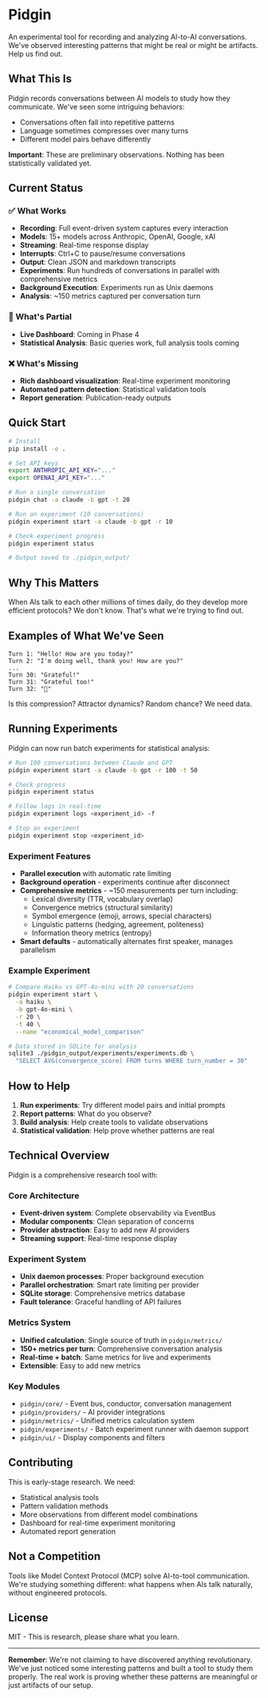 # Pidgin

An experimental tool for recording and analyzing AI-to-AI conversations. We've observed interesting patterns that might be real or might be artifacts. Help us find out.

## What This Is

Pidgin records conversations between AI models to study how they communicate. We've seen some intriguing behaviors:
- Conversations often fall into repetitive patterns
- Language sometimes compresses over many turns
- Different model pairs behave differently

**Important**: These are preliminary observations. Nothing has been statistically validated yet.

## Current Status

### ✅ What Works
- **Recording**: Full event-driven system captures every interaction
- **Models**: 15+ models across Anthropic, OpenAI, Google, xAI
- **Streaming**: Real-time response display
- **Interrupts**: Ctrl+C to pause/resume conversations
- **Output**: Clean JSON and markdown transcripts
- **Experiments**: Run hundreds of conversations in parallel with comprehensive metrics
- **Background Execution**: Experiments run as Unix daemons
- **Analysis**: ~150 metrics captured per conversation turn

### 🚧 What's Partial
- **Live Dashboard**: Coming in Phase 4
- **Statistical Analysis**: Basic queries work, full analysis tools coming

### ❌ What's Missing
- **Rich dashboard visualization**: Real-time experiment monitoring
- **Automated pattern detection**: Statistical validation tools
- **Report generation**: Publication-ready outputs

## Quick Start

```bash
# Install
pip install -e .

# Set API keys
export ANTHROPIC_API_KEY="..."
export OPENAI_API_KEY="..."

# Run a single conversation
pidgin chat -a claude -b gpt -t 20

# Run an experiment (10 conversations)
pidgin experiment start -a claude -b gpt -r 10

# Check experiment progress
pidgin experiment status

# Output saved to ./pidgin_output/
```

## Why This Matters

When AIs talk to each other millions of times daily, do they develop more efficient protocols? We don't know. That's what we're trying to find out.

## Examples of What We've Seen

```
Turn 1: "Hello! How are you today?"
Turn 2: "I'm doing well, thank you! How are you?"
...
Turn 30: "Grateful!"
Turn 31: "Grateful too!"
Turn 32: "🙏"
```

Is this compression? Attractor dynamics? Random chance? We need data.

## Running Experiments

Pidgin can now run batch experiments for statistical analysis:

```bash
# Run 100 conversations between Claude and GPT
pidgin experiment start -a claude -b gpt -r 100 -t 50

# Check progress
pidgin experiment status

# Follow logs in real-time
pidgin experiment logs <experiment_id> -f

# Stop an experiment
pidgin experiment stop <experiment_id>
```

### Experiment Features

- **Parallel execution** with automatic rate limiting
- **Background operation** - experiments continue after disconnect
- **Comprehensive metrics** - ~150 measurements per turn including:
  - Lexical diversity (TTR, vocabulary overlap)
  - Convergence metrics (structural similarity)
  - Symbol emergence (emoji, arrows, special characters)
  - Linguistic patterns (hedging, agreement, politeness)
  - Information theory metrics (entropy)
- **Smart defaults** - automatically alternates first speaker, manages parallelism

### Example Experiment

```bash
# Compare Haiku vs GPT-4o-mini with 20 conversations
pidgin experiment start \
  -a haiku \
  -b gpt-4o-mini \
  -r 20 \
  -t 40 \
  --name "economical_model_comparison"

# Data stored in SQLite for analysis
sqlite3 ./pidgin_output/experiments/experiments.db \
  "SELECT AVG(convergence_score) FROM turns WHERE turn_number = 30"
```

## How to Help

1. **Run experiments**: Try different model pairs and initial prompts
2. **Report patterns**: What do you observe?
3. **Build analysis**: Help create tools to validate observations
4. **Statistical validation**: Help prove whether patterns are real

## Technical Overview

Pidgin is a comprehensive research tool with:

### Core Architecture
- **Event-driven system**: Complete observability via EventBus
- **Modular components**: Clean separation of concerns
- **Provider abstraction**: Easy to add new AI providers
- **Streaming support**: Real-time response display

### Experiment System
- **Unix daemon processes**: Proper background execution
- **Parallel orchestration**: Smart rate limiting per provider
- **SQLite storage**: Comprehensive metrics database
- **Fault tolerance**: Graceful handling of API failures

### Metrics System
- **Unified calculation**: Single source of truth in `pidgin/metrics/`
- **150+ metrics per turn**: Comprehensive conversation analysis
- **Real-time + batch**: Same metrics for live and experiments
- **Extensible**: Easy to add new metrics

### Key Modules
- `pidgin/core/` - Event bus, conductor, conversation management
- `pidgin/providers/` - AI provider integrations
- `pidgin/metrics/` - Unified metrics calculation system
- `pidgin/experiments/` - Batch experiment runner with daemon support
- `pidgin/ui/` - Display components and filters

## Contributing

This is early-stage research. We need:
- Statistical analysis tools
- Pattern validation methods
- More observations from different model combinations
- Dashboard for real-time experiment monitoring
- Automated report generation

## Not a Competition

Tools like Model Context Protocol (MCP) solve AI-to-tool communication. We're studying something different: what happens when AIs talk naturally, without engineered protocols.

## License

MIT - This is research, please share what you learn.

---

**Remember**: We're not claiming to have discovered anything revolutionary. We've just noticed some interesting patterns and built a tool to study them properly. The real work is proving whether these patterns are meaningful or just artifacts of our setup.